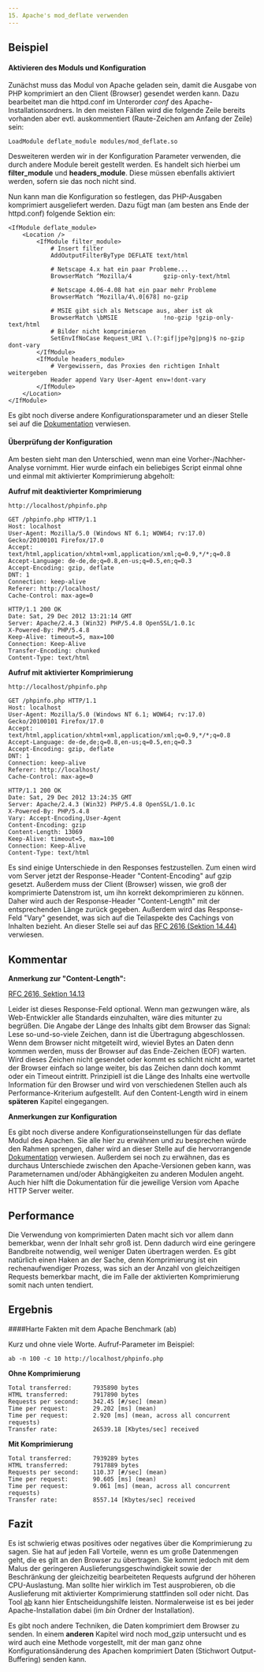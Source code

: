 ```yaml
---
15. Apache's mod_deflate verwenden
---
```

Beispiel
--------

#### Aktivieren des Moduls und Konfiguration
Zunächst muss das Modul von Apache geladen sein, damit die Ausgabe von PHP komprimiert an den Client (Browser) gesendet werden kann. Dazu bearbeitet man die httpd.conf im Unterorder *conf* des Apache-Installationsordners. In den meisten Fällen wird die folgende Zeile bereits vorhanden aber evtl. auskommentiert (Raute-Zeichen am Anfang der Zeile) sein:

```
LoadModule deflate_module modules/mod_deflate.so
```

Desweiteren werden wir in der Konfiguration Parameter verwenden, die durch andere Module bereit gestellt werden. Es handelt sich hierbei um **filter\_module** und **headers\_module**. Diese müssen ebenfalls aktiviert werden, sofern sie das noch nicht sind.

Nun kann man die Konfiguration so festlegen, das PHP-Ausgaben komprimiert ausgeliefert werden. Dazu fügt man (am besten ans Ende der httpd.conf) folgende Sektion ein:

	<IfModule deflate_module>
		<Location />
			<IfModule filter_module>
				# Insert filter
				AddOutputFilterByType DEFLATE text/html
			
				# Netscape 4.x hat ein paar Probleme...
				BrowserMatch ^Mozilla/4         gzip-only-text/html
			
				# Netscape 4.06-4.08 hat ein paar mehr Probleme
				BrowserMatch ^Mozilla/4\.0[678] no-gzip
			
				# MSIE gibt sich als Netscape aus, aber ist ok
				BrowserMatch \bMSIE             !no-gzip !gzip-only-text/html
				# Bilder nicht komprimieren
				SetEnvIfNoCase Request_URI \.(?:gif|jpe?g|png)$ no-gzip dont-vary
			</IfModule>
			<IfModule headers_module>
				# Vergewissern, das Proxies den richtigen Inhalt weitergeben
				Header append Vary User-Agent env=!dont-vary
			</IfModule>
		</Location>
	</IfModule>

Es gibt noch diverse andere Konfigurationsparameter und an dieser Stelle sei auf die [Dokumentation](http://httpd.apache.org/docs/2.0/mod/mod_deflate.html) verwiesen.


#### Überprüfung der Konfiguration

Am besten sieht man den Unterschied, wenn man eine Vorher-/Nachher-Analyse vornimmt. Hier wurde einfach ein beliebiges Script einmal ohne und einmal mit aktivierter Komprimierung abgeholt:

**Aufruf mit deaktivierter Komprimierung**

	http://localhost/phpinfo.php
	
	GET /phpinfo.php HTTP/1.1
	Host: localhost
	User-Agent: Mozilla/5.0 (Windows NT 6.1; WOW64; rv:17.0) Gecko/20100101 Firefox/17.0
	Accept: text/html,application/xhtml+xml,application/xml;q=0.9,*/*;q=0.8
	Accept-Language: de-de,de;q=0.8,en-us;q=0.5,en;q=0.3
	Accept-Encoding: gzip, deflate
	DNT: 1
	Connection: keep-alive
	Referer: http://localhost/
	Cache-Control: max-age=0
	
	HTTP/1.1 200 OK
	Date: Sat, 29 Dec 2012 13:21:14 GMT
	Server: Apache/2.4.3 (Win32) PHP/5.4.8 OpenSSL/1.0.1c
	X-Powered-By: PHP/5.4.8
	Keep-Alive: timeout=5, max=100
	Connection: Keep-Alive
	Transfer-Encoding: chunked
	Content-Type: text/html

**Aufruf mit aktivierter Komprimierung**

	http://localhost/phpinfo.php
	
	GET /phpinfo.php HTTP/1.1
	Host: localhost
	User-Agent: Mozilla/5.0 (Windows NT 6.1; WOW64; rv:17.0) Gecko/20100101 Firefox/17.0
	Accept: text/html,application/xhtml+xml,application/xml;q=0.9,*/*;q=0.8
	Accept-Language: de-de,de;q=0.8,en-us;q=0.5,en;q=0.3
	Accept-Encoding: gzip, deflate
	DNT: 1
	Connection: keep-alive
	Referer: http://localhost/
	Cache-Control: max-age=0
	
	HTTP/1.1 200 OK
	Date: Sat, 29 Dec 2012 13:24:35 GMT
	Server: Apache/2.4.3 (Win32) PHP/5.4.8 OpenSSL/1.0.1c
	X-Powered-By: PHP/5.4.8
	Vary: Accept-Encoding,User-Agent
	Content-Encoding: gzip
	Content-Length: 13069
	Keep-Alive: timeout=5, max=100
	Connection: Keep-Alive
	Content-Type: text/html

Es sind einige Unterschiede in den Responses festzustellen. Zum einen wird vom Server jetzt der Response-Header "Content-Encoding" auf gzip gesetzt. Außerdem muss der Client (Browser) wissen, wie groß der komprimierte Datenstrom ist, um ihn korrekt dekomprimieren zu können. Daher wird auch der Response-Header "Content-Length" mit der entsprechenden Länge zurück gegeben. Außerdem wird das Response-Feld "Vary" gesendet, was sich auf die Teilaspekte des Cachings von Inhalten bezieht. An dieser Stelle sei auf das [RFC 2616 (Sektion 14.44)](http://tools.ietf.org/html/rfc2616#section-14.44) verwiesen.

Kommentar
---------

**Anmerkung zur "Content-Length":**

[RFC 2616, Sektion 14.13](http://tools.ietf.org/html/rfc2616#section-14.13)

Leider ist dieses Response-Feld optional. Wenn man gezwungen wäre, als Web-Entwickler alle Standards einzuhalten, wäre dies mitunter zu begrüßen. Die Angabe der Länge des Inhalts gibt dem Browser das Signal: Lese so-und-so-viele Zeichen, dann ist die Übertragung abgeschlossen. Wenn dem Browser nicht mitgeteilt wird, wieviel Bytes an Daten denn kommen werden, muss der Browser auf das Ende-Zeichen (EOF) warten. Wird dieses Zeichen nicht gesendet oder kommt es schlicht nicht an, wartet der Browser einfach so lange weiter, bis das Zeichen dann doch kommt oder ein Timeout eintritt. Prinzipiell ist die Länge des Inhalts eine wertvolle Information für den Browser und wird von verschiedenen Stellen auch als Performance-Kriterium aufgestellt. Auf den Content-Length wird in einem **späteren** Kapitel eingegangen.

**Anmerkungen zur Konfiguration**

Es gibt noch diverse andere Konfigurationseinstellungen für das deflate Modul des Apachen. Sie alle hier zu erwähnen und zu besprechen würde den Rahmen sprengen, daher wird an dieser Stelle auf die hervorrangende [Dokumentation](http://httpd.apache.org/docs/2.2/mod/mod_deflate.html) verwiesen. Außerdem sei noch zu erwähnen, das es durchaus Unterschiede zwischen den Apache-Versionen geben kann, was Parameternamen und/oder Abhängigkeiten zu anderen Modulen angeht. Auch hier hilft die Dokumentation für die jeweilige Version vom Apache HTTP Server weiter.

Performance
-----------
Die Verwendung von komprimierten Daten macht sich vor allem dann bemerkbar, wenn der Inhalt sehr groß ist. Denn dadurch wird eine geringere Bandbreite notwendig, weil weniger Daten übertragen werden. Es gibt natürlich einen Haken an der Sache, denn Komprimierung ist ein rechenaufwendiger Prozess, was sich an der Anzahl von gleichzeitigen Requests bemerkbar macht, die im Falle der aktivierten Komprimierung somit nach unten tendiert.


Ergebnis
--------
####Harte Fakten mit dem Apache Benchmark (ab)

Kurz und ohne viele Worte. Aufruf-Parameter im Beispiel:

```ab -n 100 -c 10 http://localhost/phpinfo.php```

**Ohne Komprimierung**

	Total transferred:      7935890 bytes
	HTML transferred:       7917890 bytes
	Requests per second:    342.45 [#/sec] (mean)
	Time per request:       29.202 [ms] (mean)
	Time per request:       2.920 [ms] (mean, across all concurrent requests)
	Transfer rate:          26539.18 [Kbytes/sec] received

**Mit Komprimierung**

	Total transferred:      7939289 bytes
	HTML transferred:       7917889 bytes
	Requests per second:    110.37 [#/sec] (mean)
	Time per request:       90.605 [ms] (mean)
	Time per request:       9.061 [ms] (mean, across all concurrent requests)
	Transfer rate:          8557.14 [Kbytes/sec] received

Fazit
-----

Es ist schwierig etwas positives oder negatives über die Komprimierung zu sagen. Sie hat auf jeden Fall Vorteile, wenn es um große Datenmengen geht, die es gilt an den Browser zu übertragen. Sie kommt jedoch mit dem Malus der geringeren Auslieferungsgeschwindigkeit sowie der Beschränkung der gleichzeitig bearbeiteten Requests aufgrund der höheren CPU-Auslastung. Man sollte hier wirklich im Test ausprobieren, ob die Auslieferung mit aktivierter Komprimierung stattfinden soll oder nicht. Das Tool [ab](http://httpd.apache.org/docs/2.2/programs/ab.html) kann hier Entscheidungshilfe leisten. Normalerweise ist es bei jeder Apache-Installation dabei (im *bin* Ordner der Installation).

Es gibt noch andere Techniken, die Daten komprimiert dem Browser zu senden. In einem **anderen** Kapitel wird noch mod_gzip untersucht und es wird auch eine Methode vorgestellt, mit der man ganz ohne Konfigurationsänderung des Apachen komprimiert Daten (Stichwort Output-Buffering) senden kann.